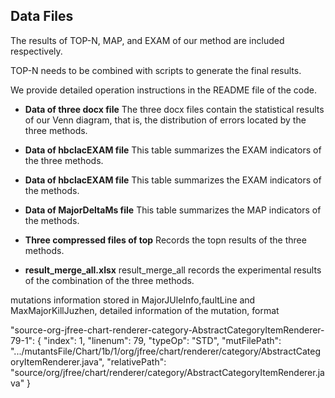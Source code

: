 
## Data Files
The results of TOP-N, MAP, and EXAM of our method are included respectively. 

TOP-N needs to be combined with scripts to generate the final results. 

We provide detailed operation instructions in the README file of the code. 
- **Data of three docx file**
The three docx files contain the statistical results of our Venn diagram, 
that is, the distribution of errors located by the three methods.

- **Data of hbclacEXAM file**
This table summarizes the EXAM indicators of the three methods.

- **Data of hbclacEXAM file**
This table summarizes the EXAM indicators of the  methods.

- **Data of MajorDeltaMs file**
This table summarizes the MAP indicators of the  methods.

- **Three compressed files of top**
Records the topn results of the three methods.

- **result_merge_all.xlsx**
result_merge_all records the experimental results of the combination of the three methods.


mutations information stored in MajorJUleInfo,faultLine and MaxMajorKillJuzhen, detailed information of the mutation, format

"source-org-jfree-chart-renderer-category-AbstractCategoryItemRenderer-79-1": {
"index": 1,
"linenum": 79,
"typeOp": "STD",
"mutFilePath": ".../mutantsFile/Chart/1b/1/org/jfree/chart/renderer/category/AbstractCategoryItemRenderer.java",
"relativePath": "source/org/jfree/chart/renderer/category/AbstractCategoryItemRenderer.java"
}

